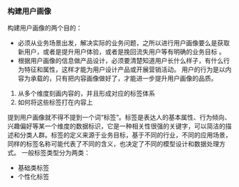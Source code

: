
### 构建用户画像
构建用户画像的两个目的：
- 必须从业务场景出发，解决实际的业务问题，之所以进行用户画像要么是获取新用户，或者是提升用户体验，或者是挽回流失用户等有明确的业务目标 。
- 根据用户画像的信息做产品设计，必须要清楚知道用户长什么样子，有什么行为特征和属性，这样才能为用户设计产品或开展营销活动。
用户的行为是以内容为承载的，只有把内容画像做好了，才能进一步提升用户画像的品质。
1. 从多个维度刻画内容的，并且形成对应的标签体系
2. 如何将这些标签打在内容上

提到用户画像就不得不提到一个词“标签”。标签是表达人的基本属性、行为倾向、兴趣偏好等某一个维度的数据标识，它是一种相关性很强的关键字，可以简洁的描述和分类人群。标签的定义来源于业务目标，基于不同的行业，不同的应用场景，同样的标签名称可能代表了不同的含义，也决定了不同的模型设计和数据处理方式。
一般标签类型分为两类：
- 基础类标签
- 个性化标签